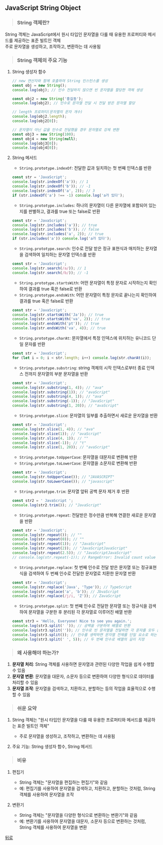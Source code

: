 ## JavaScript String Object
> ### String 객체란?
String 객체는 JavaScript에서 원시 타입인 문자열을 다룰 때 유용한 프로퍼티와 메서드를 제공하는 표준 빌트인 객체</br>
주로 문자열을 생성하고, 조작하고, 변환하는 데 사용됨

> ### String 객체의 주요 기능
1. String 생성자 함수
    ```javascript
    // new 연산자와 함께 호출하여 String 인스턴스를 생성
    const obj = new String();
    console.log(obj); // 인수 전달하지 않으면 빈 문자열을 할당한 객체 생성

    const obj2 = new String('홍길동');
    console.log(obj2); // 인수로 문자열 전달 시 전달 받은 문자열 할당

    // length 프로퍼티(문자열의 문자 개수)
    console.log(obj2.length);
    console.log(obj2[0]);

    // 문자열이 아닌 값을 인수로 전달했을 경우 문자열로 강제 변환
    const obj3 = new String(100);
    const obj4 = new String(null);
    console.log(obj3[0]);
    console.log(obj4[0]);
    ```

2. String 메서드
    - `String.prototype.indexOf`: 전달한 값과 일치하는 첫 번째 인덱스를 반환
    ```javascript
    const str = 'JavaScript';
    console.log(str.indexOf('a')); // 1
    console.log(str.indexOf('b')); // -1
    console.log(str.indexOf('a', 2)); // 3
    if (str.indexOf('a') !== -1) console.log('a가 있다');
    ```

    - `String.prototype.includes`: 하나의 문자열이 다른 문자열에 포함되어 있는지를 판별하고, 결과를 true 또는 false로 반환
    ```javascript
    const str = 'JavaScript';
    console.log(str.includes('a')); // true
    console.log(str.includes('b')); // false
    console.log(str.includes('a', 2)); // true
    if (str.includes('a')) console.log('a가 있다');
    ```

    - `String.prototype.search`: 인수로 전달 받은 정규 표현식과 매치하는 문자열을 검색하여 일치하는 문자열 인덱스를 반환
    ```javascript
    const str = 'JavaScript';
    console.log(str.search(/a/)); // 1
    console.log(str.search(/b/)); // -1
    ```

    - `String.prototype.startsWith`: 어떤 문자열이 특정 문자로 시작하는지 확인하여 결과를 true 혹은 false로 반환
    - `String.prototype.endsWith`: 어떤 문자열이 특정 문자로 끝나는지 확인하여 결과를 true 혹은 false로 반환
    ```javascript
    const str = 'JavaScript';
    console.log(str.startsWith('Ja')); // true
    console.log(str.startsWith('va', 2)); // true
    console.log(str.endsWith('pt')); // true
    console.log(str.endsWith('va', 4)); // true
    ```

    - `String.prototype.charAt`: 문자열에서 특정 인덱스에 위치하는 유니코드 단일 문자를 반환
    ```javascript
    const str = 'JavaScript';
    for (let i = 0; i < str.length; i++) console.log(str.charAt(i));
    ```

    - `String.prototype.substring`: string 객체의 시작 인덱스로부터 종료 인덱스 전까지 문자열의 부분 문자열을 반환
    ```javascript
    const str = 'JavaScript';
    console.log(str.substring(1, 4)); // "ava"
    console.log(str.substring(1)); // "avaScript"
    console.log(str.substring(4, 1)); // "ava"
    console.log(str.substring(-1)); // "JavaScript"
    console.log(str.substring(1, 20)); // "avaScript"
    ```

    - `String.prototype.slice`: 문자열의 일부를 추출하면서 새로운 문자열을 반환
    ```javascript
    const str = 'JavaScript';
    console.log(str.slice(1, 4)); // "ava"
    console.log(str.slice(1)); // "avaScript"
    console.log(str.slice(4, 1)); // ""
    console.log(str.slice(-1)); // "t"
    console.log(str.slice(1, 20)); // "avaScript"
    ```

    - `String.prototype.toUpperCase`: 문자열을 대문자로 변환해 반환
    - `String.prototype.toLowerCase`: 문자열을 소문자로 변환해 반환
    ```javascript
    const str = 'JavaScript';
    console.log(str.toUpperCase()); // "JAVASCRIPT"
    console.log(str.toLowerCase()); // "javascript"
    ```

    - `String.prototype.trim`: 문자열 앞뒤 공백 문자 제거 후 반환
    ```javascript
    const str2 = ' JavaScript ';
    console.log(str2.trim()); // "JavaScript"
    ```

    - `String.prototype.repeat`: 전달받은 정수만큼 반복해 연결한 새로운 문자열을 반환
    ```javascript
    const str = 'JavaScript';
    console.log(str.repeat()); // ""
    console.log(str.repeat(0)); // ""
    console.log(str.repeat(1)); // "JavaScript"
    console.log(str.repeat(2)); // "JavaScriptJavaScript"
    console.log(str.repeat(2.5)); // "JavaScriptJavaScript"
    // console.log(str.repeat(-1)); // RangeError: Invalid count value
    ```

    - `String.prototype.replace`: 첫 번째 인수로 전달 받은 문자열 또는 정규표현식을 검색하여 두 번째 인수로 전달한 문자열로 치환한 문자열 반환
    ```javascript
    const str = 'JavaScript';
    console.log(str.replace('Java', 'Type')); // TypeScript
    console.log(str.replace('a', 'b')); // JbvaScript
    console.log(str.replace(/j/i, 'Z')); // ZavaScript
    ```

    - `String.prototype.split`: 첫 번째 인수로 전달한 문자열 또는 정규식을 검색하여 문자열을 구분한 후 분리된 각 문자열로 이루어진 배열 반환
    ```javascript
    const str3 = 'Hello, Everyone! Nice to see you again.';
    console.log(str3.split(' ')); // 공백을 구분하여 배열로 반환
    console.log(str3.split('')); // 인수로 빈 문자열을 전달하면 각 문자를 모두 분리
    console.log(str3.split()); // 인수를 생략하면 문자열 전체를 단일 요소로 하는 배열 반환
    console.log(str3.split(' ', 5)); // 두 번째 인수로 배열의 길이 지정
    ```

> ### 왜 사용해야 하는가?
1. **문자열 처리**: String 객체를 사용하면 문자열과 관련된 다양한 작업을 쉽게 수행할 수 있음
2. **문자열 변환**: 문자열을 대문자, 소문자 등으로 변환하여 다양한 형식으로 데이터를 처리할 수 있음
3. **문자열 조작**: 문자열을 검색하고, 치환하고, 분할하는 등의 작업을 효율적으로 수행할 수 있음

> ### 쉬운 요약
1. String 객체는 "원시 타입인 문자열을 다룰 때 유용한 프로퍼티와 메서드를 제공하는 표준 빌트인 객체"
    - 주로 문자열을 생성하고, 조작하고, 변환하는 데 사용됨

2. 주요 기능: String 생성자 함수, String 메서드

> ### 비유
1. 편집기
    - String 객체는 "문자열을 편집하는 편집기"와 같음
    - 예: 편집기를 사용하여 문자열을 검색하고, 치환하고, 분할하는 것처럼, String 객체를 사용하여 문자열을 조작

2. 변환기
    - String 객체는 "문자열을 다양한 형식으로 변환하는 변환기"와 같음
    - 예: 변환기를 사용하여 문자열을 대문자, 소문자 등으로 변환하는 것처럼, String 객체를 사용하여 문자열을 변환

[뒤로](javascript.md)
